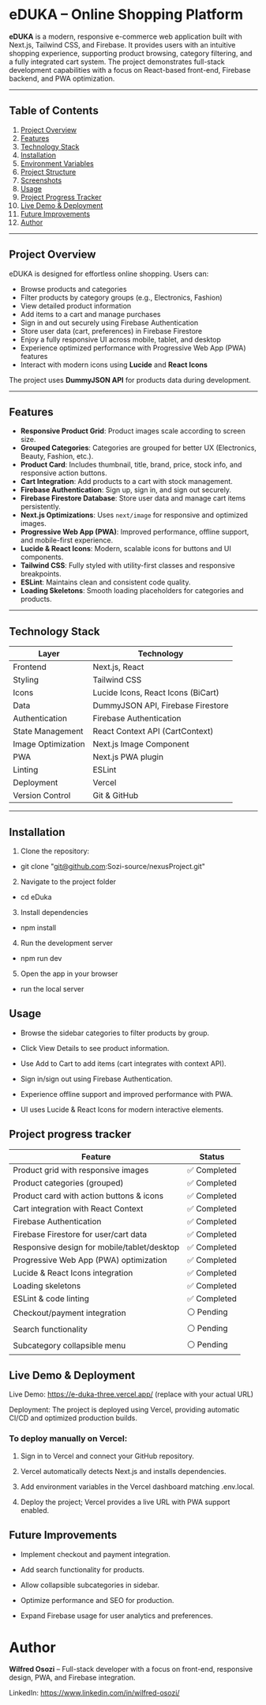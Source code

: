 # eDUKA – Online Shopping Platform

**eDUKA** is a modern, responsive e-commerce web application built with Next.js, Tailwind CSS, and Firebase. It provides users with an intuitive shopping experience, supporting product browsing, category filtering, and a fully integrated cart system. The project demonstrates full-stack development capabilities with a focus on React-based front-end, Firebase backend, and PWA optimization.

---

## Table of Contents

1. [Project Overview](#project-overview)  
2. [Features](#features)  
3. [Technology Stack](#technology-stack)  
4. [Installation](#installation)  
5. [Environment Variables](#environment-variables)  
6. [Project Structure](#project-structure)  
7. [Screenshots](#screenshots)  
8. [Usage](#usage)  
9. [Project Progress Tracker](#project-progress-tracker)  
10. [Live Demo & Deployment](#live-demo--deployment)  
11. [Future Improvements](#future-improvements)  
12. [Author](#author)  

---

## Project Overview

eDUKA is designed for effortless online shopping. Users can:

- Browse products and categories  
- Filter products by category groups (e.g., Electronics, Fashion)  
- View detailed product information  
- Add items to a cart and manage purchases  
- Sign in and out securely using Firebase Authentication  
- Store user data (cart, preferences) in Firebase Firestore  
- Enjoy a fully responsive UI across mobile, tablet, and desktop  
- Experience optimized performance with Progressive Web App (PWA) features  
- Interact with modern icons using **Lucide** and **React Icons**  

The project uses **DummyJSON API** for products data during development.

---

## Features

- **Responsive Product Grid**: Product images scale according to screen size.  
- **Grouped Categories**: Categories are grouped for better UX (Electronics, Beauty, Fashion, etc.).  
- **Product Card**: Includes thumbnail, title, brand, price, stock info, and responsive action buttons.  
- **Cart Integration**: Add products to a cart with stock management.  
- **Firebase Authentication**: Sign up, sign in, and sign out securely.  
- **Firebase Firestore Database**: Store user data and manage cart items persistently.  
- **Next.js Optimizations**: Uses `next/image` for responsive and optimized images.  
- **Progressive Web App (PWA)**: Improved performance, offline support, and mobile-first experience.  
- **Lucide & React Icons**: Modern, scalable icons for buttons and UI components.  
- **Tailwind CSS**: Fully styled with utility-first classes and responsive breakpoints.  
- **ESLint**: Maintains clean and consistent code quality.  
- **Loading Skeletons**: Smooth loading placeholders for categories and products.  

---

## Technology Stack

| Layer | Technology |
|-------|------------|
| Frontend | Next.js, React |
| Styling | Tailwind CSS |
| Icons | Lucide Icons, React Icons (BiCart) |
| Data | DummyJSON API, Firebase Firestore |
| Authentication | Firebase Authentication |
| State Management | React Context API (CartContext) |
| Image Optimization | Next.js Image Component |
| PWA | Next.js PWA plugin |
| Linting | ESLint |
| Deployment | Vercel |
| Version Control | Git & GitHub |

---

## Installation

1. Clone the repository:  
- git clone "git@github.com:Sozi-source/nexusProject.git"

2. Navigate to the project folder
- cd eDuka

3. Install dependencies
- npm install

4. Run the development server
- npm run dev
5. Open the app in your browser
- run the local server

 ## Usage

- Browse the sidebar categories to filter products by group.

- Click View Details to see product information.

- Use Add to Cart to add items (cart integrates with context API).

- Sign in/sign out using Firebase Authentication.

- Experience offline support and improved performance with PWA.

- UI uses Lucide & React Icons for modern interactive elements.

## Project progress tracker
| Feature                                     | Status      |
| ------------------------------------------- | ----------- |
| Product grid with responsive images         | ✅ Completed |
| Product categories (grouped)                | ✅ Completed |
| Product card with action buttons & icons    | ✅ Completed |
| Cart integration with React Context         | ✅ Completed |
| Firebase Authentication                     | ✅ Completed |
| Firebase Firestore for user/cart data       | ✅ Completed |
| Responsive design for mobile/tablet/desktop | ✅ Completed |
| Progressive Web App (PWA) optimization      | ✅ Completed |
| Lucide & React Icons integration            | ✅ Completed |
| Loading skeletons                           | ✅ Completed |
| ESLint & code linting                       | ✅ Completed |
| Checkout/payment integration                | ⚪ Pending   |
| Search functionality                        | ⚪ Pending   |
| Subcategory collapsible menu                | ⚪ Pending   |


## Live Demo & Deployment

Live Demo: https://e-duka-three.vercel.app/
 (replace with your actual URL)

Deployment: The project is deployed using Vercel, providing automatic CI/CD and optimized production builds.

### To deploy manually on Vercel:

1. Sign in to Vercel and connect your GitHub repository.

2. Vercel automatically detects Next.js and installs dependencies.

3. Add environment variables in the Vercel dashboard matching .env.local.

4. Deploy the project; Vercel provides a live URL with PWA support enabled.

## Future Improvements

- Implement checkout and payment integration.

- Add search functionality for products.

- Allow collapsible subcategories in sidebar.

- Optimize performance and SEO for production.

- Expand Firebase usage for user analytics and preferences.

# Author

**Wilfred Osozi** – Full-stack developer with a focus on front-end, responsive design, PWA, and Firebase integration.

LinkedIn: https://www.linkedin.com/in/wilfred-osozi/